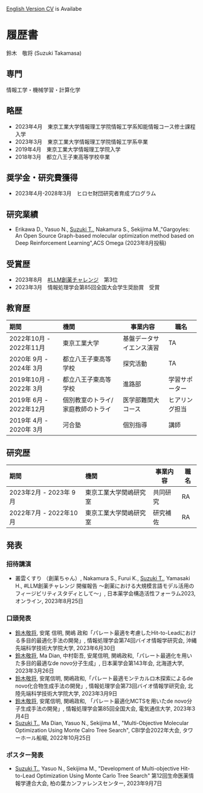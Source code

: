 [English Version CV](index_en.md) is Availabe
# 履歴書

鈴木　敬将 (Suzuki Takamasa)

## 専門

情報工学・機械学習・計算化学

## 略歴

- 2023年4月　東京工業大学情報理工学院情報工学系知能情報コース修士課程入学
- 2023年3月　東京工業大学情報理工学院情報工学系卒業
- 2019年4月　東京工業大学情報理工学院入学
- 2018年3月　都立八王子東高等学校卒業

## 奨学金・研究費獲得

- 2023年4月-2028年3月　ヒロセ財団研究者育成プログラム

## 研究業績

- Erikawa D., Yasuo N., <u>Suzuki T.</u>, Nakamura S., Sekijima M.,"Gargoyles: An Open Source Graph-based molecular optimization method based on Deep Reinforcement Learning",ACS Omega (2023年8月投稿) 

## 受賞歴

- 2023年8月　[#LLM創薬チャレンジ](https://twitter.com/hashtag/LLM%E5%89%B5%E8%96%AC%E3%83%81%E3%83%A3%E3%83%AC%E3%83%B3%E3%82%B8?src=hashtag_click)　第3位
- 2023年3月　情報処理学会第85回全国大会学生奨励賞　受賞

## 教育歴

|期間|機関|事業内容|職名|
|:--|:---|---|---|
|2022年10月 - 2022年11月|東京工業大学|基盤データサイエンス演習|TA|
|2020年 9月 - 2024年 3月|都立八王子東高等学校|探究活動|TA|
|2019年10月 - 2022年 3月|都立八王子東高等学校|進路部|学習サポーター|
|2019年 6月 - 2022年12月|個別教室のトライ/家庭教師のトライ|医学部難関大コース|ヒアリング担当|
|2019年 4月 - 2020年 3月|河合塾|個別指導|講師|

## 研究歴
|期間|機関|事業内容|職名|
|:--|:---|---|---|
|2023年2月 - 2023年 9月|東京工業大学関嶋研究室|共同研究|RA|
|2022年7月 - 2022年10月|東京工業大学関嶋研究室|研究補佐|RA|

## 発表
### 招待講演

- 叢雲くすり （創薬ちゃん）, Nakamura S., Furui K., <u>Suzuki T.</u>, Yamasaki H., #LLM創薬チャレンジ 開催報告 ～創薬における大規模言語モデル活用のフィージビリティスタディとして～」, 日本薬学会構造活性フォーラム2023, オンライン, 2023年8月25日
### 口頭発表
- <u>鈴木敬将</u>, 安尾 信明, 関嶋 政和「パレート最適を考慮したHit-to-Leadにおける多目的最適化手法の開発」, 情報処理学会第74回バイオ情報学研究会, 沖縄先端科学技術大学院大学, 2023年6月30日
- <u>鈴木敬将</u>, Ma Dian, 中村彰吾, 安尾信明, 関嶋政和,「パレート最適化を用いた多目的最適なde novo分子生成」, 日本薬学会第143年会, 北海道大学, 2023年3月26日
- <u>鈴木敬将</u>, 安尾信明, 関嶋政和,「パレート最適モンテカルロ木探索によるde novo化合物生成手法の開発」, 情報処理学会第73回バイオ情報学研究会, 北陸先端科学技術大学院大学, 2023年3月9日
- <u>鈴木敬将</u>, 安尾信明, 関嶋政和, 「パレート最適化MCTSを用いたde novo分子生成手法の開発」, 情報処理学会第85回全国大会, 電気通信大学, 2023年3月4日
- <u>Suzuki T.</u>, Ma Dian, Yasuo N., Sekijima M., "Multi-Objective Molecular Optimization Using Monte Calro Tree Search", CBI学会2022年大会, タワーホール船堀, 2022年10月25日
### ポスター発表
- <u>Suzuki T.</u>, Yasuo N., Sekijima M., "Development of Multi-objective Hit-to-Lead Optimization Using Monte Carlo Tree Search" 第12回生命医薬情報学連合大会, 柏の葉カンファレンスセンター, 2023年9月7日



